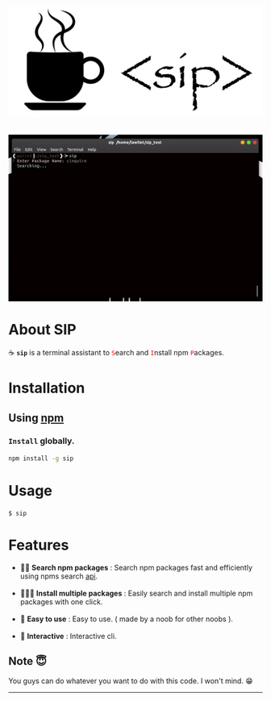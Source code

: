 
![Logo](./assets/sip.jpg)
---
<img style='display:block; margin: auto' src='./assets/sip.gif'></img>
---
# About SIP
☕️ **`sip`** is a terminal assistant to <span style = 'color:red'>`S`</span>earch and <span style = 'color:red'>`I`</span>nstall npm <span style = 'color:red'>`P`</span>ackages.

# Installation
## Using [npm]('#')
### `Install` globally.
``` bash
npm install -g sip
```
# Usage
``` bashS
$ sip
```


# Features
* 🕵‍♀️️ **Search npm packages** : Search npm packages fast and efficiently using npms search [api]('https://api-docs.npms.io/').
<br><br>
* 👩‍👧‍👧️ **Install multiple packages** : Easily search and install multiple npm packages with one click.
<br><br>
* 👶️ **Easy to use** : Easy to use. ( made by a noob for other noobs ). 
<br><br>
* 🌌️ **Interactive** : Interactive cli.

## Note 😇️
You guys can do whatever you want to do with this code. I won't mind. 😁️

---